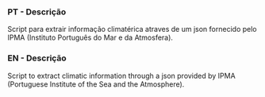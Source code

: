 <h3>PT - Descrição </h3>
Script para extrair informação climatérica atraves de um json fornecido pelo IPMA (Instituto Português do Mar e da Atmosfera).


<h3>EN - Descrição </h3>
Script to extract climatic information through a json provided by IPMA (Portuguese Institute of the Sea and the Atmosphere).
